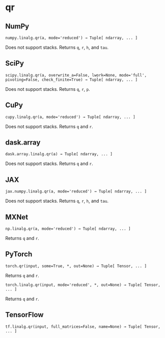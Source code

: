 # qr

## NumPy

```
numpy.linalg.qr(a, mode='reduced') → Tuple[ ndarray, ... ]
```

Does not support stacks. Returns `q`, `r`, `h`, and `tau`.

## SciPy

```
scipy.linalg.qr(a, overwrite_a=False, lwork=None, mode='full', pivoting=False, check_finite=True) → Tuple[ ndarray, ... ]
```

Does not support stacks. Returns `q`, `r`, `p`.

## CuPy

```
cupy.linalg.qr(a, mode='reduced') → Tuple[ ndarray, ... ]
```

Does not support stacks. Returns `q` and `r`.

## dask.array

```
dask.array.linalg.qr(a) → Tuple[ ndarray, ... ]
```

Does not support stacks. Returns `q` and `r`.

## JAX

```
jax.numpy.linalg.qr(a, mode='reduced') → Tuple[ ndarray, ... ]
```

Does not support stacks. Returns `q`, `r`, `h`, and `tau`.

## MXNet

```
np.linalg.qr(a, mode='reduced') → Tuple[ ndarray, ... ]
```

Returns `q` and `r`.

## PyTorch

```
torch.qr(input, some=True, *, out=None) → Tuple[ Tensor, ... ]
```

Returns `q` and `r`.

```
torch.linalg.qr(input, mode='reduced', *, out=None) → Tuple[ Tensor, ... ]
```

Returns `q` and `r`.

## TensorFlow

```
tf.linalg.qr(input, full_matrices=False, name=None) → Tuple[ Tensor, ... ]
```
